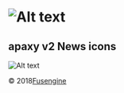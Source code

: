 ![Alt text](https://cdn.fusengine.ch/docker/apaxy.svg)
========================================================

## apaxy v2 News icons

![Alt text](https://cdn.fusengine.ch/images/apercu.svg)

&copy; 2018[Fusengine](http://fusengine.com)
